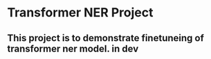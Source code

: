 # Transformer NER Project

## This project is to demonstrate finetuneing of transformer ner model. in dev

